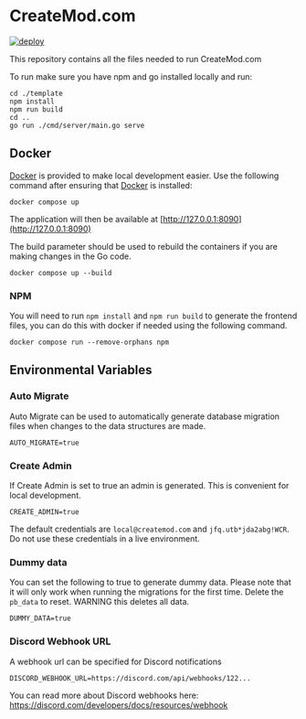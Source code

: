 # CreateMod.com
[![deploy](https://github.com/uberswe/createmod.com/actions/workflows/deploy.yml/badge.svg)](https://github.com/uberswe/createmod.com/actions/workflows/deploy.yml)

This repository contains all the files needed to run CreateMod.com

To run make sure you have npm and go installed locally and run:
```
cd ./template
npm install
npm run build
cd ..
go run ./cmd/server/main.go serve
```

## Docker

[Docker](https://www.docker.com/) is provided to make local development easier. Use the following command after ensuring that [Docker](https://www.docker.com/) is installed:

```
docker compose up
```

The application will then be available at [http://127.0.0.1:8090](http://127.0.0.1:8090)

The build parameter should be used to rebuild the containers if you are making changes in the Go code.

```
docker compose up --build
```

### NPM

You will need to run `npm install` and `npm run build` to generate the frontend files, you can do this with docker if needed using the following command.

```
docker compose run --remove-orphans npm
```

## Environmental Variables

### Auto Migrate

Auto Migrate can be used to automatically generate database migration files when changes to the data structures are made.

```
AUTO_MIGRATE=true
```

### Create Admin

If Create Admin is set to true an admin is generated. This is convenient for local development.

```
CREATE_ADMIN=true
```

The default credentials are `local@createmod.com` and `jfq.utb*jda2abg!WCR`. Do not use these credentials in a live environment.

### Dummy data

You can set the following to true to generate dummy data. Please note that it will only work when running the migrations for the first time. Delete the `pb_data` to reset. WARNING this deletes all data.

```
DUMMY_DATA=true
```

### Discord Webhook URL

A webhook url can be specified for Discord notifications

```
DISCORD_WEBHOOK_URL=https://discord.com/api/webhooks/122...
```

You can read more about Discord webhooks here: https://discord.com/developers/docs/resources/webhook